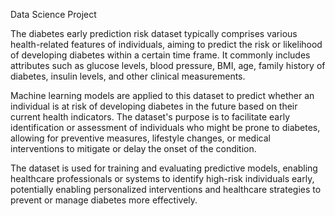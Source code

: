 Data Science Project


The diabetes early prediction risk dataset typically comprises various health-related features of individuals, aiming to predict the risk or likelihood of developing diabetes within a certain time frame. It commonly includes attributes such as glucose levels, blood pressure, BMI, age, family history of diabetes, insulin levels, and other clinical measurements.

Machine learning models are applied to this dataset to predict whether an individual is at risk of developing diabetes in the future based on their current health indicators. The dataset's purpose is to facilitate early identification or assessment of individuals who might be prone to diabetes, allowing for preventive measures, lifestyle changes, or medical interventions to mitigate or delay the onset of the condition.

The dataset is used for training and evaluating predictive models, enabling healthcare professionals or systems to identify high-risk individuals early, potentially enabling personalized interventions and healthcare strategies to prevent or manage diabetes more effectively.
